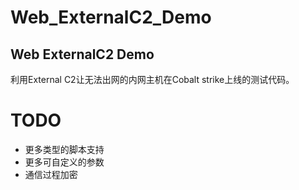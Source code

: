 # Web_ExternalC2_Demo
## Web ExternalC2 Demo
利用External C2让无法出网的内网主机在Cobalt strike上线的测试代码。

# TODO
* 更多类型的脚本支持
* 更多可自定义的参数
* 通信过程加密

